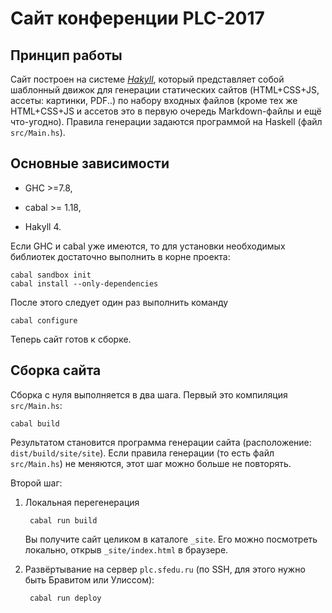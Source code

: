 # Сайт конференции PLC-2017

## Принцип работы

Сайт построен на системе *[Hakyll](https://jaspervdj.be/hakyll/)*, который представляет собой шаблонный движок для генерации статических сайтов (HTML+CSS+JS, ассеты: картинки, PDF..) по набору входных файлов (кроме тех же HTML+CSS+JS и ассетов это в первую очередь Markdown-файлы и ещё что-угодно). Правила генерации задаются программой на Haskell (файл `src/Main.hs`).

## Основные зависимости

* GHC >=7.8,

* cabal >= 1.18,

* Hakyll 4.

Если GHC и cabal уже имеются, то для установки необходимых библиотек достаточно выполнить в корне проекта:

    cabal sandbox init
    cabal install --only-dependencies

После этого следует один раз выполнить команду

    cabal configure

Теперь сайт готов к сборке.

## Сборка сайта

Сборка с нуля выполняется в два шага. Первый это компиляция `src/Main.hs`:

    cabal build

Результатом становится программа генерации сайта (расположение: `dist/build/site/site`). Если правила генерации (то есть файл `src/Main.hs`) не меняются, этот шаг можно больше не повторять.

Второй шаг:

1. Локальная перегенерация

        cabal run build
        
    Вы получите сайт целиком в каталоге `_site`. Его можно посмотреть локально, открыв `_site/index.html` в браузере.
        
2. Развёртывание на сервер `plc.sfedu.ru` (по SSH, для этого нужно быть Бравитом или Улиссом):

        cabal run deploy

